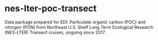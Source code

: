 # nes-lter-poc-transect
Data package prepared for EDI: 
Particulate organic carbon (POC) and nitrogen (PON) from Northeast U.S. Shelf Long Term Ecological Research (NES-LTER) Transect cruises, ongoing since 2017
